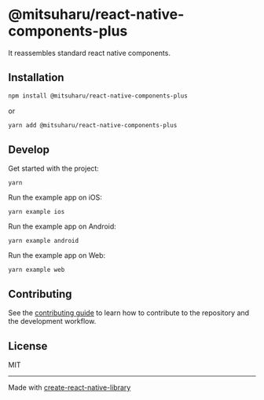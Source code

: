 # @mitsuharu/react-native-components-plus

It reassembles standard react native components.

## Installation

```sh
npm install @mitsuharu/react-native-components-plus
```

or

```sh
yarn add @mitsuharu/react-native-components-plus
```

## Develop

Get started with the project:

```shell
yarn
```

Run the example app on iOS:

```shell
yarn example ios
```

Run the example app on Android:

```shell
yarn example android
```

Run the example app on Web:

```shell
yarn example web
```

## Contributing

See the [contributing guide](CONTRIBUTING.md) to learn how to contribute to the repository and the development workflow.

## License

MIT

---

Made with [create-react-native-library](https://github.com/callstack/react-native-builder-bob)
